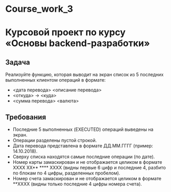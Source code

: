 # Course_work_3
# Курсовой проект по курсу «Основы backend-разработки»
## Задача
Реализуйте функцию, которая выводит на экран список из 5 последних выполненных клиентом операций в формате:

- <дата перевода> <описание перевода>
- <откуда> -> <куда>
- <сумма перевода> <валюта>
## Требования 
- Последние 5 выполненных (EXECUTED) операций выведены на экран.
- Операции разделены пустой строкой.
- Дата перевода представлена в формате ДД.ММ.ГГГГ (пример: 14.10.2018).
- Сверху списка находятся самые последние операции (по дате).
- Номер карты замаскирован и не отображается целиком в формате  XXXX XX** **** XXXX (видны первые 6 цифр и последние 4, разбито по блокам по 4 цифры, разделенных пробелом).
- Номер счета замаскирован и не отображается целиком в формате  **XXXX 
(видны только последние 4 цифры номера счета).